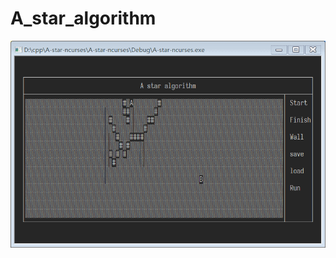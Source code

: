 # A_star_algorithm
![Alt text](https://github.com/qq108201645/A_star_algorithm_c-/blob/main/astar.gif)

 
